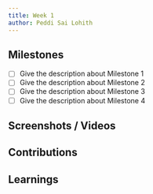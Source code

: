 ```yaml
---
title: Week 1
author: Peddi Sai Lohith
---
```


## Milestones

- [ ] Give the description about Milestone 1
- [ ] Give the description about Milestone 2
- [ ] Give the description about Milestone 3
- [ ] Give the description about Milestone 4

## Screenshots / Videos

## Contributions

## Learnings
